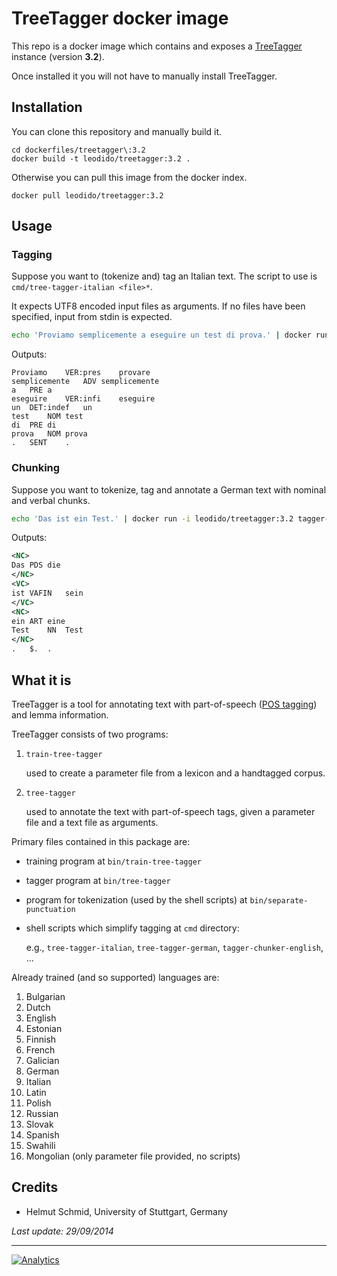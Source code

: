 # TreeTagger docker image 

This repo is a docker image which contains and exposes a [TreeTagger](http://www.cis.uni-muenchen.de/~schmid/tools/TreeTagger/) instance (version **3.2**).

Once installed it you will not have to manually install TreeTagger.

Installation
------------

You can clone this repository and manually build it.

```
cd dockerfiles/treetagger\:3.2
docker build -t leodido/treetagger:3.2 .
```

Otherwise you can pull this image from the docker index.

```
docker pull leodido/treetagger:3.2
```

Usage
-----

### Tagging

Suppose you want to (tokenize and) tag an Italian text. The script to use is `cmd/tree-tagger-italian <file>*`.

It expects UTF8 encoded input files as arguments. If no files have been specified, input from stdin is expected.

```bash
echo 'Proviamo semplicemente a eseguire un test di prova.' | docker run -i leodido/treetagger:3.2 tree-tagger-italian
```

Outputs:

```
Proviamo	VER:pres	provare
semplicemente	ADV	semplicemente
a	PRE	a
eseguire	VER:infi	eseguire
un	DET:indef	un
test	NOM	test
di	PRE	di
prova	NOM	prova
.	SENT	.
```

### Chunking

Suppose you want to tokenize, tag and annotate a German text with nominal and verbal chunks.

```bash
echo 'Das ist ein Test.' | docker run -i leodido/treetagger:3.2 tagger-chunker-german
```

Outputs:

```xml
<NC>
Das	PDS	die
</NC>
<VC>
ist	VAFIN	sein
</VC>
<NC>
ein	ART	eine
Test	NN	Test
</NC>
.	$.	.
```

What it is
----------

TreeTagger is a tool for annotating text with part-of-speech ([POS tagging](http://en.wikipedia.org/wiki/Part-of-speech_tagging)) and lemma information.

TreeTagger consists of two programs:

1. `train-tree-tagger`

    used to create a parameter file from a lexicon and a handtagged corpus. 
    
2. `tree-tagger` 

    used to annotate the text with part-of-speech tags, given a parameter file and a text file as arguments.

Primary files contained in this package are:

- training program at `bin/train-tree-tagger`

- tagger program at `bin/tree-tagger`       

- program for tokenization (used by the shell scripts) at `bin/separate-punctuation`

- shell scripts which simplify tagging at `cmd` directory:

    e.g., `tree-tagger-italian`, `tree-tagger-german`, `tagger-chunker-english`, ...

Already trained (and so supported) languages are:

1. Bulgarian
2. Dutch
3. English
4. Estonian
5. Finnish
6. French
7. Galician
8. German
9. Italian
10. Latin
11. Polish
12. Russian
13. Slovak
14. Spanish
15. Swahili
16. Mongolian (only parameter file provided, no scripts)

Credits
-------

- Helmut Schmid, University of Stuttgart, Germany 

_Last update: 29/09/2014_

---

[![Analytics](https://ga-beacon.appspot.com/UA-49657176-1/dockerfiles/treetagger:3.2)](https://github.com/igrigorik/ga-beacon)
